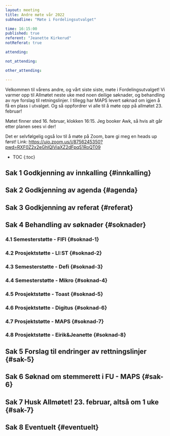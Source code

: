 ```yaml
---
layout: meeting
title: Andre møte vår 2022
subheadline: "Møte i Fordelingsutvalget"

time: 16:15:00
published: true
referent: "Jeanette Kirkerud"
notReferat: true

attending:

not_attending:

other_attending:

---
```


Velkommen til vårens andre, og vårt siste siste, møte i Fordelingsutvalget! 
Vi varmer opp til Allmøtet neste uke med noen deilige søknader, 
og behandling av nye forslag til retningslinjer. 
I tillegg har MAPS levert søknad om igjen å få en plass i utvalget. 
Og så oppfordrer vi alle til å møte opp på allmøtet 23. februar! 

Møtet finner sted 16. februar, klokken 16:15.
Jeg booker Awk, så hvis alt går etter planen sees vi der!

Det er selvfølgelig også lov til å møte på Zoom, bare gi meg en heads up først!
Link: https://uio.zoom.us/j/8756245350?pwd=RXF0Z2x2eGhlQlViaXZ2dFpqS1RoQT09

* TOC
{:toc}

## Sak 1 Godkjenning av innkalling {#innkalling}

## Sak 2 Godkjenning av agenda {#agenda}

## Sak 3 Godkjenning av referat {#referat}

## Sak 4 Behandling av søknader {#soknader}

### 4.1 Semesterstøtte - FIFI {#soknad-1}
### 4.2 Prosjektstøtte - LI:ST {#soknad-2}
### 4.3 Semesterstøtte - Defi {#soknad-3}
### 4.4 Semesterstøtte - Mikro {#soknad-4}
### 4.5 Prosjektstøtte - Toast {#soknad-5}
### 4.6 Prosjektstøtte - Digitus {#soknad-6}
### 4.7 Prosjektstøtte - MAPS {#soknad-7}
### 4.8 Prosjektstøtte - Eirik&Jeanette {#soknad-8}

## Sak 5 Forslag til endringer av rettningslinjer {#sak-5}

## Sak 6 Søknad om stemmerett i FU - MAPS {#sak-6}

## Sak 7 Husk Allmøtet! 23. februar, altså om 1 uke {#sak-7}

## Sak 8 Eventuelt {#eventuelt}
